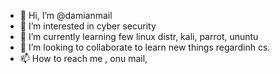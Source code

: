- 👋 Hi, I’m @damianmail
- 👀 I’m interested in cyber security
- 🌱 I’m currently learning few linux distr, kali, parrot, ununtu
- 💞️ I’m looking to collaborate to learn new things regardinh cs.
- 📫 How to reach me , onu mail,

<!---
damianmail/damianmail is a ✨ special ✨ repository because its `README.md` (this file) appears on your GitHub profile.
You can click the Preview link to take a look at your changes.
--->

